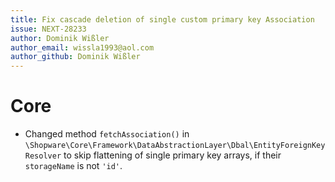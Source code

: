 ```yaml
---
title: Fix cascade deletion of single custom primary key Association
issue: NEXT-28233
author: Dominik Wißler
author_email: wissla1993@aol.com
author_github: Dominik Wißler
---
```

# Core
* Changed method `fetchAssociation()` in `\Shopware\Core\Framework\DataAbstractionLayer\Dbal\EntityForeignKeyResolver` to skip flattening of single primary key arrays, if their `storageName` is not `'id'`.
